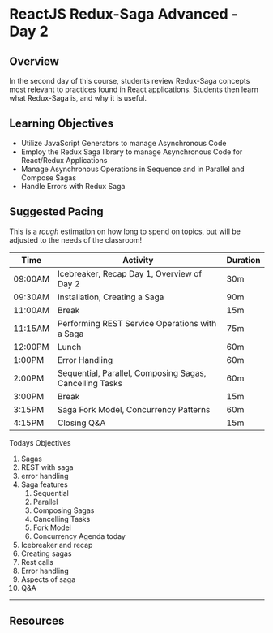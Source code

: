 # ReactJS Redux-Saga Advanced - Day 2

## Overview

In the second day of this course, students review Redux-Saga concepts most relevant to practices found in React applications. Students then learn what Redux-Saga is, and why it is useful. 

## Learning Objectives

* Utilize JavaScript Generators to manage Asynchronous Code 
* Employ the Redux Saga library to manage Asynchronous Code for React/Redux 
Applications
* Manage Asynchronous Operations in Sequence and in Parallel and Compose 
Sagas 
* Handle Errors with Redux Saga

## Suggested Pacing

This is a *rough* estimation on how long to spend on topics, but will be adjusted to the needs of the classroom!

| Time    | Activity                                                | Duration |
| ------- | ------------------------------------------------------- | -------- |
| 09:00AM | Icebreaker, Recap Day 1, Overview of Day 2              | 30m      |
| 09:30AM | Installation, Creating a Saga                           | 90m      |
| 11:00AM | Break                                                   | 15m      |
| 11:15AM | Performing REST Service Operations with a Saga          | 75m      |
| 12:00PM | Lunch                                                   | 60m      |
| 1:00PM  | Error Handling                                          | 60m      |
| 2:00PM  | Sequential, Parallel, Composing Sagas, Cancelling Tasks | 60m      |
| 3:00PM  | Break                                                   | 15m      |
| 3:15PM  | Saga Fork Model, Concurrency Patterns                   | 60m      |
| 4:15PM  | Closing Q&A                                             | 15m      |

 
Todays Objectives
  1. Sagas
  2. REST with saga
  3. error handling
  4. Saga features
     1. Sequential
     2. Parallel
     3. Composing Sagas
     4. Cancelling Tasks
     5. Fork Model
     6. Concurrency
Agenda today
  1. Icebreaker and recap
  2. Creating sagas
  3. Rest calls
  4. Error handling
  5. Aspects of saga
  6. Q&A


---

## Resources

### 
